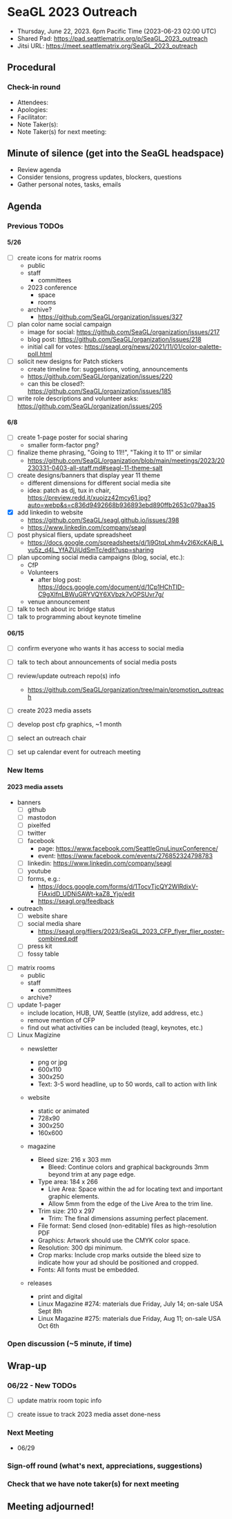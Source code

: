 <!-- See end of pad for meeting best-practices and discussion mechanisms -->
<!-- REMINDER: Meeting notes are public _by default_. Please err on the side of not including personal info or sensitive topics, including any mention of health or childcare issues, job searches that are underway, contacts for fundraising, etc. -->

# SeaGL 2023 Outreach
- Thursday, June 22, 2023. 6pm Pacific Time (2023-06-23 02:00 UTC)
- Shared Pad: https://pad.seattlematrix.org/p/SeaGL_2023_outreach
- Jitsi URL: https://meet.seattlematrix.org/SeaGL_2023_outreach

## Procedural
### Check-in round
- Attendees: 
- Apologies: 
- Facilitator:
- Note Taker(s): 
- Note Taker(s) for next meeting: 

## Minute of silence (get into the SeaGL headspace)
- Review agenda
- Consider tensions, progress updates, blockers, questions
- Gather personal notes, tasks, emails


<!-- REMINDER: Meeting notes are public _by default_. Please err on the side of not including personal info or sensitive topics, including any mention of health or childcare issues, job searches that are underway, contacts for fundraising, etc. -->

## Agenda

### Previous TODOs
#### 5/26
- [ ] create icons for matrix rooms
  - public
  - staff
    - committees
  - 2023 conference
    - space
    - rooms
  - archive?
    - https://github.com/SeaGL/organization/issues/327
- [ ] plan color name social campaign
  - image for social: https://github.com/SeaGL/organization/issues/217
  - blog post: https://github.com/SeaGL/organization/issues/218
  - initial call for votes: https://seagl.org/news/2021/11/01/color-palette-poll.html
- [ ] solicit new designs for Patch stickers
  - create timeline for: suggestions, voting, announcements
  - https://github.com/SeaGL/organization/issues/220
  - can this be closed?: https://github.com/SeaGL/organization/issues/185
- [ ] write role descriptions and volunteer asks: https://github.com/SeaGL/organization/issues/205

#### 6/8
- [ ] create 1-page poster for social sharing
  - smaller form-factor png?
- [ ] finalize theme phrasing, "Going to 11!!", "Taking it to 11" or similar
    - https://github.com/SeaGL/organization/blob/main/meetings/2023/20230331-0403-all-staff.md#seagl-11-theme-salt
- [ ] create designs/banners that display year 11 theme
  - different dimensions for different social media site
  - idea: patch as dj, tux in chair, https://preview.redd.it/xuoizz42mcy61.jpg?auto=webp&s=c836d9492668b936893ebd890ffb2653c079aa35
- [x] add linkedin to website
    - https://github.com/SeaGL/seagl.github.io/issues/398
    - https://www.linkedin.com/company/seagl
- [ ] post physical fliers, update spreadsheet
  - https://docs.google.com/spreadsheets/d/1j9GtqLxhm4v2l6XcKAjB_Lvu5z_d4L_YfAZUiUdSmTc/edit?usp=sharing 
- [ ] plan upcoming social media campaigns (blog, social, etc.):
    - CfP
    - Volunteers
        - after blog post: https://docs.google.com/document/d/1Cp1HChTID-C9gXIfnLBWuGRYVQY6XVbzk7vOPSUvr7g/
    - venue announcement
- [ ] talk to tech about irc bridge status
- [ ] talk to programming about keynote timeline

#### 06/15
- [ ] confirm everyone who wants it has access to social media
- [ ] talk to tech about announcements of social media posts 
- [ ] review/update outreach repo(s) info
  - https://github.com/SeaGL/organization/tree/main/promotion_outreach
- [ ] create 2023 media assets
- [ ] develop post cfp graphics, ~1 month
- [ ] select an outreach chair
- [ ] set up calendar event for outreach meeting


### New Items
<!--
#### TOPIC TITLE (PERSON)
-->

#### 2023 media assets
- banners
  - [ ] github
  - [ ] mastodon
  - [ ] pixelfed
  - [ ] twitter
  - [ ] facebook
    - page: https://www.facebook.com/SeattleGnuLinuxConference/
    - event: https://www.facebook.com/events/276852324798783
  - [ ] linkedin: https://www.linkedin.com/company/seagl
  - [ ] youtube
  - [ ] forms, e.g.:
    - https://docs.google.com/forms/d/1TocvTjcQY2WlRdixV-FIAxidD_UDNiSAWt-kaZ8_Yjo/edit
    - https://seagl.org/feedback
- outreach
  - [ ] website share
  - [ ] social media share
    - https://seagl.org/fliers/2023/SeaGL_2023_CFP_flyer_flier_poster-combined.pdf
  - [ ] press kit
  - [ ] fossy table
- [ ] matrix rooms
  - public
  - staff
    - committees
  - archive?
- [ ] update 1-pager
  - include location, HUB, UW, Seattle (stylize, add address, etc.)
  - remove mention of CFP
  - find out what activities can be included (teagl, keynotes, etc.)
- [ ] Linux Magizine
  - newsletter
    - png or jpg
    - 600x110
    - 300x250
    - Text: 3-5 word headline, up to 50 words, call to action with link
  - website
    - static or animated
    - 728x90
    - 300x250
    - 160x600
  - magazine
    - Bleed size: 216 x 303 mm
      - Bleed: Continue colors and graphical backgrounds 3mm beyond trim at any page edge.
    - Type area: 184 x 266
      - Live Area: Space within the ad for locating text and important graphic elements.
      - Allow 5mm from the edge of the Live Area to the trim line.
    - Trim size: 210 x 297
      - Trim: The final dimensions assuming perfect placement.
    - File format: Send closed (non-editable) files as high-resolution PDF
    - Graphics: Artwork should use the CMYK color space.
    - Resolution: 300 dpi minimum.
    - Crop marks: Include crop marks outside the bleed size to indicate how your ad should be positioned and cropped.
    - Fonts: All fonts must be embedded.

  - releases
    - print and digital
    - Linux Magazine #274: materials due Friday, July 14; on-sale USA Sept 8th
    - Linux Magazine #275: materials due Friday, Aug 11; on-sale USA Oct 6th


### Open discussion (~5 minute, if time)


## Wrap-up
### 06/22 - New TODOs
- [ ] update matrix room topic info
- [ ] create issue to track 2023 media asset done-ness


### Next Meeting
- 06/29

### Sign-off round (what's next, appreciations, suggestions)
<!--
Copy attendees list from above and format as:
- NAME: sign-off
-->


### Check that we have note taker(s) for next meeting

## Meeting adjourned!

<!-- Post meeting process:
1. clean up meeting notes from pad
2. upload notes to GitHub
3. change dates and links
4. clear finished previous TODOs
5. clear new items section
6. move new TODOs to previous section
7. clear sign-off round
-->

<!--
## Meeting best-practices and discussion mechanisms
- Review previous meeting notes especially when absent!
- During meeting, use chat in etherpad (and add your name).

### Etherpad usage
- Use chat in etherpad (usually on right side), add your name and set a distinct color
- Audio notifications on Firefox via https://addons.mozilla.org/en-US/firefox/addon/notification-sound/
- You can hide popups with these ad blocker cosmetic filters (e.g. via uBlock Origin):  pad.sfconservancy.org##.popup:has-text(Email subscription)  pad.sfconservancy.org##.popup:has-text(/Delay before deletion.*\d{2}[\d.]* days/)
- You can widen the chat pane with these user styles (e.g. via Stylus):  #editorcontainerbox .sticky-container { width: 50ch; }
- Bookmarklet to make the chat bar wider. Select the whole line below starting with "javascript:" and drag to bookmarks bar. Adjust the width in pixels by changing "280".  javascript:(function () { const width='280'; const box = document.querySelector('div#chatbox'); if (box) { box.style.cssText=box.style.cssText+' width: '+width+'px !important;'; } const pad = document.querySelector('iframe').contentWindow.document.querySelector('iframe').contentWindow.document.querySelector('body#innerdocbody.innerdocbody'); if (pad) { pad.style.width=(document.body.clientWidth-width-50)+"px"; } })();

### Notetaking
- "???" means that something was missed in the notes, please assist capturing what was said
- aim for shorthand / summary / key points (not transcript)

### Agenda topics
- Each topic facilitated by topic lead with main facilitator help
- For topics that are not committee specific, add to Current or Late section and specify your name
- As needed, ping folks on IRC, email, or elsewhere to read over items in advance, ideally before the day of the meeting

### Timeboxing
- timebox each topic, rounded to nearest 5min., settled during agenda confirmation
- at topic beginning, convert the :mm to expected end time
- at timebox end, "thumb polls" may add 5 minutes at a time
- hand symbols
  - "^" approve, extend the timebox
  - "v" disagree, move onto the next topic
  - "." neutral

### Discussion mechanisms
- open discussion
- call for a round ("pass the mic" style, facilitator makes sure no one is skipped)
- hand symbol queuing
  - "o/" or "/" means you have something to say and puts you in the queue
  - "c/" or "?" means you have a clarifying question and jumps you to the top of the queue
  - "d" means thumbs up, encouragement, agreement, etc.
  -  ">" means you understand someone's point and want them to move on
  - "d>" means you feel the agenda item discussion is complete

-->

